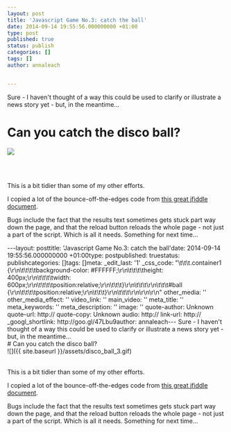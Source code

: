 ```yaml
---
layout: post
title: 'Javascript Game No.3: catch the ball'
date: 2014-09-14 19:55:56.000000000 +01:00
type: post
published: true
status: publish
categories: []
tags: []
author: annaleach


---
```

<p>Sure - I haven't thought of a way this could be used to clarify or illustrate a news story yet - but, in the meantime...</p>
<div class="container1">
<h1>Can you catch the disco ball?<br />
			</h1>
<div id="ball">
				<img src="{{ site.baseurl }}/assets/disco_ball_3.gif" />
			</div>
<p id="result">
</p></div>
<p>		<script src="http://ajax.googleapis.com/ajax/libs/jquery/2.0.2/jquery.min.js" type="text/javascript"></script><br />
		<script src="http://ajax.googleapis.com/ajax/libs/jqueryui/1.11.1/jquery-ui.min.js" type="text/javascript"></script><br />
                <script src="http://annaleach.net/wp-content/uploads/2014/09/ball-for-annaleach2.js"><br />
		</script></p>
<p>This is a bit tidier than some of my other efforts. </p>
<p>I copied a lot of the bounce-off-the-edges code from <a href="http://jsfiddle.net/2TUFF/">this great jfiddle document</a>. </p>
<p>Bugs include the fact that the results text sometimes gets stuck part way down the page, and that the reload button reloads the whole page - not just a part of the script. Which is all it needs. Something for next time...  </p>
---layout: posttitle: 'Javascript Game No.3: catch the ball'date: 2014-09-14 19:55:56.000000000 +01:00type: postpublished: truestatus: publishcategories: []tags: []meta:  _edit_last: '1'  _css_code: "\t\t\t.container1 {\r\n\t\t\t\tbackground-color: #FFFFFF;\r\n\t\t\t\theight:    400px;\r\n\t\t\t\twidth: 600px;\r\n\t\t\t\tposition:relative;\r\n\t\t\t}\r\n\t\t\t\r\n\t\t\t#ball    {\r\n\t\t\t\tposition:relative;\r\n\t\t\t}\r\n\t\t\t\r\n\r\n\r\n"  other_media: ''  other_media_effect: ''  video_link: ''  main_video: ''  meta_title: ''  meta_keywords: ''  meta_description: ''  image: ''  quote-author: Unknown  quote-url: http://  quote-copy: Unknown  audio: http://  link-url: http://  _googl_shortlink: http://goo.gl/47Lbu9author:   annaleach---
Sure - I haven't thought of a way this could be used to clarify or illustrate a news story yet - but, in the meantime...
<div class="container1"># Can you catch the disco ball?<br />
<div id="ball">![]({{ site.baseurl }}/assets/disco_ball_3.gif)</div>

</div>
                <br />

This is a bit tidier than some of my other efforts. 

I copied a lot of the bounce-off-the-edges code from [this great jfiddle document](http://jsfiddle.net/2TUFF/). 

Bugs include the fact that the results text sometimes gets stuck part way down the page, and that the reload button reloads the whole page - not just a part of the script. Which is all it needs. Something for next time...  
